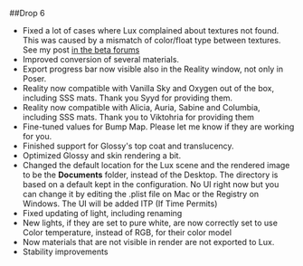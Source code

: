 ##Drop 6

- Fixed a lot of cases where Lux complained about textures not found. This was caused by a mismatch of color/float type between textures. See my post [in the beta forums](http://preta3d.com/betaforums/viewtopic.php?f=5&t=17)
- Improved conversion of several materials.
- Export progress bar now visible also in the Reality window, not only in Poser.
- Reality now compatible with Vanilla Sky and Oxygen out of the box, including SSS mats. Thank you Syyd for providing them. 
- Reality now compatible with Alicia, Auria, Sabine and Columbia,  including SSS mats. Thank you to Viktohria for providing them
- Fine-tuned values for Bump Map. Please let me know if they are working for you.
- Finished support for Glossy's top coat and translucency.
- Optimized Glossy and skin rendering a bit.
- Changed the default location for the Lux scene and the rendered image to be the **Documents** folder, instead of the Desktop. The directory is based on a default kept in the configuration. No UI right now but you can change it by editing the .plist file on Mac or the Registry on Windows. The UI will be added ITP (If Time Permits)
- Fixed updating of light, including renaming
- New lights, if they are set to pure white, are now correctly set to use Color temperature, instead of RGB, for their color model
- Now materials that are not visible in render are not exported to Lux.
- Stability improvements
